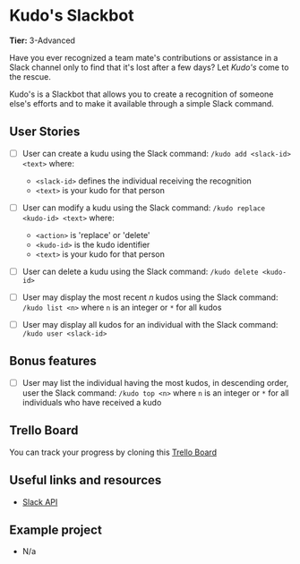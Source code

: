 # Kudo's Slackbot

**Tier:** 3-Advanced

Have you ever recognized a team mate's contributions or assistance in a Slack
channel only to find that it's lost after a few days? Let _*Kudo's*_ come to
the rescue.

Kudo's is a Slackbot that allows you to create a recognition of someone else's
efforts and to make it available through a simple Slack command.

## User Stories

-   [ ] User can create a kudu using the Slack command: `/kudo add <slack-id> <text>` where:

    -   `<slack-id>` defines the individual receiving the recognition
    -   `<text>` is your kudo for that person

-   [ ] User can modify a kudu using the Slack command: `/kudo replace <kudo-id> <text>` where:

    -   `<action>` is 'replace' or 'delete'
    -   `<kudo-id>` is the kudo identifier
    -   `<text>` is your kudo for that person

-   [ ] User can delete a kudu using the Slack command: `/kudo delete <kudo-id>`

-   [ ] User may display the most recent _n_ kudos using the Slack command: `/kudo list <n>` where `n` is an integer or `*` for all kudos

-   [ ] User may display all kudos for an individual with the Slack command: `/kudo user <slack-id>`

## Bonus features

-   [ ] User may list the individual having the most kudos, in descending order, user the Slack command: `/kudo top <n>` where `n` is an integer or `*` for all individuals who have received a kudo

## Trello Board

You can track your progress by cloning this [Trello Board](https://trello.com/b/bYzRZwIw/kudos-slackbot)

## Useful links and resources

-   [Slack API](https://api.slack.com/)

## Example project

-   N/a
